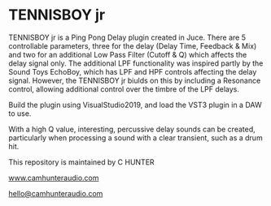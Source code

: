 # TENNISBOY jr

TENNISBOY jr is a Ping Pong Delay plugin created in Juce. There are 5 controllable parameters, three for the delay (Delay Time, Feedback & Mix) and two for an additional Low Pass Filter (Cutoff & Q) which
affects the delay signal only. The additional LPF functionality was inspired partly by the Sound Toys EchoBoy, which has LPF and HPF controls affecting the delay signal.
However, the TENNISBOY jr biulds on this by including a Resonance control, allowing additional control over the timbre of the LPF delays. 

Build the plugin using VisualStudio2019, and load the VST3 plugin in a DAW to use.

With a high Q value, interesting, percussive delay sounds can be created, particularly when processing a sound with a clear transient, such as a drum hit.

This repository is maintained by C HUNTER

www.camhunteraudio.com

hello@camhunteraudio.com
